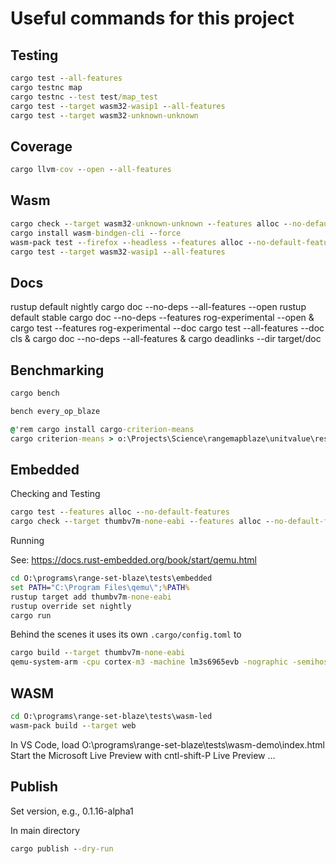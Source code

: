 # Useful commands for this project

## Testing

```cmd
cargo test --all-features
cargo testnc map
cargo testnc --test test/map_test
cargo test --target wasm32-wasip1 --all-features
cargo test --target wasm32-unknown-unknown
```

## Coverage

```cmd
cargo llvm-cov --open --all-features
```

## Wasm

```cmd
cargo check --target wasm32-unknown-unknown --features alloc --no-default-features
cargo install wasm-bindgen-cli --force
wasm-pack test --firefox --headless --features alloc --no-default-features
cargo test --target wasm32-wasip1 --all-features
```

## Docs

rustup default nightly
cargo doc --no-deps --all-features --open
rustup default stable
cargo doc --no-deps --features rog-experimental --open & cargo test --features rog-experimental --doc
cargo test --all-features --doc
cls & cargo doc --no-deps --all-features & cargo deadlinks --dir target/doc

## Benchmarking

```cmd
cargo bench

bench every_op_blaze

@'rem cargo install cargo-criterion-means 
cargo criterion-means > o:\Projects\Science\rangemapblaze\unitvalue\results.2.csv
```

## Embedded

Checking and Testing

```cmd
cargo test --features alloc --no-default-features
cargo check --target thumbv7m-none-eabi --features alloc --no-default-features
```

Running

See: <https://docs.rust-embedded.org/book/start/qemu.html>

```cmd
cd O:\programs\range-set-blaze\tests\embedded
set PATH="C:\Program Files\qemu\";%PATH%
rustup target add thumbv7m-none-eabi
rustup override set nightly
cargo run
```

Behind the scenes it uses its own `.cargo/config.toml` to

```cmd
cargo build --target thumbv7m-none-eabi
qemu-system-arm -cpu cortex-m3 -machine lm3s6965evb -nographic -semihosting-config enable=on,target=native -kernel ..\..\target\thumbv7m-none-eabi\debug\embedded
```

## WASM

```cmd
cd O:\programs\range-set-blaze\tests\wasm-led
wasm-pack build --target web
```

In VS Code, load O:\programs\range-set-blaze\tests\wasm-demo\index.html
Start the Microsoft Live Preview with cntl-shift-P Live Preview ...

## Publish

Set version, e.g., 0.1.16-alpha1

In main directory

```cmd
cargo publish --dry-run
```
